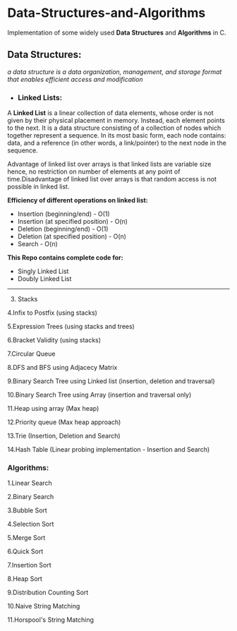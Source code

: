 # Data-Structures-and-Algorithms
Implementation of some widely used **Data Structures** and **Algorithms** in C.


## Data Structures:
*a data structure is a data organization, management, and storage format that enables efficient access and modification*

- ### Linked Lists:
A **Linked List** is a linear collection of data elements, whose order is not given by their physical placement in memory. Instead, each element points to the next. It is a data structure consisting of a collection of nodes which together represent a sequence. In its most basic form, each node contains: data, and a reference (in other words, a link/pointer) to the next node in the sequence.

Advantage of linked list over arrays is that linked lists are variable size hence, no restriction on number of elements at any point of time.Disadvantage of linked list over arrays is that random access is not possible in linked list.

**Efficiency of different operations on linked list:**
  - Insertion (beginning/end)          - O(1)
  - Insertion (at specified position)  - O(n)
  - Deletion (beginning/end)           - O(1)
  - Deletion (at specified position)   - O(n)
  - Search                             - O(n)
  
**This Repo contains complete code for:**
  - Singly Linked List
  - Doubly Linked List

---

3. Stacks

4.Infix to Postfix (using stacks)

5.Expression Trees (using stacks and trees)

6.Bracket Validity (using stacks)

7.Circular Queue

8.DFS and BFS using Adjacecy Matrix

9.Binary Search Tree using Linked list (insertion, deletion and traversal)

10.Binary Search Tree using Array (insertion and traversal only)

11.Heap using array (Max heap)

12.Priority queue (Max heap approach)

13.Trie (Insertion, Deletion and Search)

14.Hash Table (Linear probing implementation - Insertion and Search)

### Algorithms:

1.Linear Search

2.Binary Search

3.Bubble Sort

4.Selection Sort

5.Merge Sort

6.Quick Sort

7.Insertion Sort

8.Heap Sort

9.Distribution Counting Sort

10.Naive String Matching

11.Horspool's String Matching
